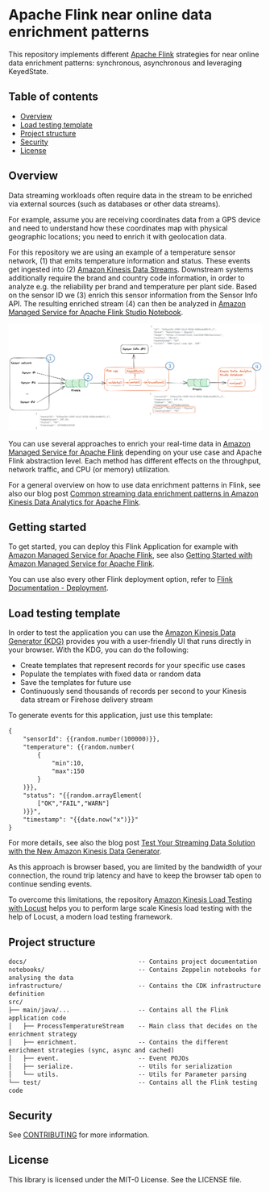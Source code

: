 # Apache Flink near online data enrichment patterns

This repository implements different [Apache Flink](https://flink.apache.org/) strategies for near online data enrichment patterns: synchronous, asynchronous and leveraging KeyedState.

## Table of contents

* [Overview](#overview)
* [Load testing template](#load-testing-template)
* [Project structure](#project-structure)
* [Security](#security)
* [License](#license)

## Overview

Data streaming workloads often require data in the stream to be enriched via external sources (such as databases or other data streams).

For example, assume you are receiving coordinates data from a GPS device and need to understand how these coordinates map with physical geographic locations; you need to enrich it with geolocation data.

For this repository we are using an example of a temperature sensor network, (1) that emits temperature information and status. These events get ingested into (2) [Amazon Kinesis Data Streams](https://aws.amazon.com/kinesis/data-streams). Downstream systems additionally require the brand and country code information, in order to analyze e.g. the reliability per brand and temperature per plant side.
Based on the sensor ID we (3) enrich this sensor information from the Sensor Info API. The resulting enriched stream (4) can then be analyzed in [Amazon Managed Service for Apache Flink Studio Notebook](https://aws.amazon.com/managed-service-apache-flink/studio/).

![Architecture overview](docs/Architecture%20overview.png)

You can use several approaches to enrich your real-time data in [Amazon Managed Service for Apache Flink](https://aws.amazon.com/managed-service-apache-flink) depending on your use case and Apache Flink abstraction level. Each method has different effects on the throughput, network traffic, and CPU (or memory) utilization.

For a general overview on how to use data enrichment patterns in Flink, see also our blog post [Common streaming data enrichment patterns in Amazon Kinesis Data Analytics for Apache Flink](https://aws.amazon.com/blogs/big-data/common-streaming-data-enrichment-patterns-in-amazon-kinesis-data-analytics-for-apache-flink).


## Getting started

To get started, you can deploy this Flink Application for example with [Amazon Managed Service for Apache Flink](https://aws.amazon.com/managed-service-apache-flink), see also [Getting Started with Amazon Managed Service for Apache Flink](https://aws.amazon.com/managed-service-apache-flink/getting-started/).

You can use also every other Flink deployment option, refer to [Flink Documentation - Deployment](https://nightlies.apache.org/flink/flink-docs-release-1.17/docs/deployment/overview/).

## Load testing template

In order to test the application you can use the [Amazon Kinesis Data Generator (KDG)](https://github.com/awslabs/amazon-kinesis-data-generator) provides you with a user-friendly UI that runs directly in your browser. With the KDG, you can do the following:

* Create templates that represent records for your specific use cases
* Populate the templates with fixed data or random data
* Save the templates for future use
* Continuously send thousands of records per second to your Kinesis data stream or Firehose delivery stream

To generate events for this application, just use this template:

```
{
    "sensorId": {{random.number(100000)}},
    "temperature": {{random.number(
        {
            "min":10,
            "max":150
        }
    )}},
    "status": "{{random.arrayElement(
        ["OK","FAIL","WARN"]
    )}}",
    "timestamp": "{{date.now("x")}}"
}
```

For more details, see also the blog post [Test Your Streaming Data Solution with the New Amazon Kinesis Data Generator](https://aws.amazon.com/blogs/big-data/test-your-streaming-data-solution-with-the-new-amazon-kinesis-data-generator/).

As this approach is browser based, you are limited by the bandwidth of your connection, the round trip latency and have to keep the browser tab open to continue sending events.

To overcome this limitations, the repository [Amazon Kinesis Load Testing with Locust](https://github.com/aws-samples/amazon-kinesis-load-testing-with-locust) helps you to perform large scale Kinesis load testing with the help of Locust, a modern load testing framework.


## Project structure

```
docs/                               -- Contains project documentation
notebooks/                          -- Contains Zeppelin notebooks for analysing the data
infrastructure/                     -- Contains the CDK infrastructure definition
src/
├── main/java/...                   -- Contains all the Flink application code
│   ├── ProcessTemperatureStream    -- Main class that decides on the enrichment strategy
│   ├── enrichment.                 -- Contains the different enrichment strategies (sync, async and cached)
│   ├── event.                      -- Event POJOs
│   ├── serialize.                  -- Utils for serialization
│   └── utils.                      -- Utils for Parameter parsing
└── test/                           -- Contains all the Flink testing code
```

## Security

See [CONTRIBUTING](CONTRIBUTING.md#security-issue-notifications) for more information.

## License

This library is licensed under the MIT-0 License. See the LICENSE file.
